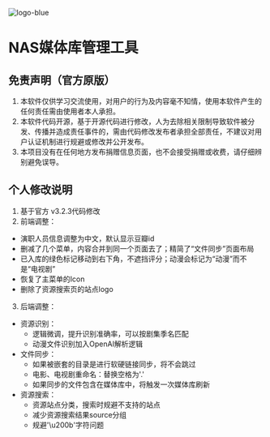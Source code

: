 ![logo-blue](https://user-images.githubusercontent.com/51039935/197520391-f35db354-6071-4c12-86ea-fc450f04bc85.png)
# NAS媒体库管理工具

## 免责声明（官方原版）
1) 本软件仅供学习交流使用，对用户的行为及内容毫不知情，使用本软件产生的任何责任需由使用者本人承担。
2) 本软件代码开源，基于开源代码进行修改，人为去除相关限制导致软件被分发、传播并造成责任事件的，需由代码修改发布者承担全部责任，不建议对用户认证机制进行规避或修改并公开发布。
3) 本项目没有在任何地方发布捐赠信息页面，也不会接受捐赠或收费，请仔细辨别避免误导。

## 个人修改说明
1) 基于官方 v3.2.3代码修改
2) 前端调整：

+ 演职人员信息调整为中文，默认显示豆瓣id
+ 删减了几个菜单，内容合并到同一个页面去了；精简了“文件同步”页面布局
+ 已入库的绿色标记移动到右下角，不遮挡评分；动漫会标记为“动漫”而不是“电视剧”
+ 恢复了主菜单的Icon
+ 删除了资源搜索页的站点logo

3) 后端调整：

+ 资源识别：
  + 逻辑微调，提升识别准确率，可以按剧集季名匹配
  + 动漫文件识别加入OpenAI解析逻辑
+ 文件同步：
  + 如果被嵌套的目录是进行软硬链接同步，将不会跳过
  + 电影、电视剧重命名：替换空格为'.'
  + 如果同步的文件包含在媒体库中，将触发一次媒体库刷新
+ 资源搜索：
  + 资源站点分类，搜索时规避不支持的站点
  + 减少资源搜索结果source分组
  + 规避'\u200b'字符问题
   
